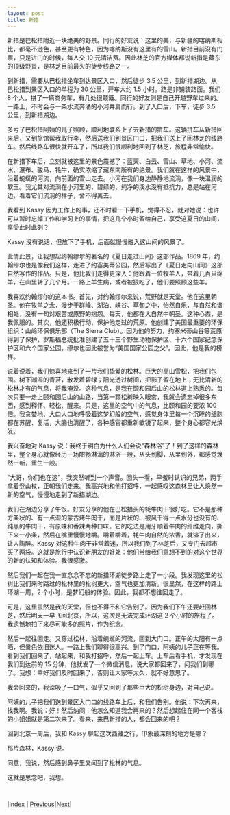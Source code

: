 ```yaml
---
layout: post
title: 新措
---
```


新措是巴松措附近一块绝美的野景。同行的好友说：这里的美，与新疆的喀纳斯相比，都毫不逊色，甚至更有特色，因为喀纳斯没有这里有的雪山。新措目前沒有门票，只是进门的时候，每人交 10 元清洁费。因此林芝的官方媒体都说新措是藏东的顶级野景，是林芝目前最火的徒步线路之一。

到新措，需要从巴松措坐车到达景区入口，然后徒步 3.5 公里，到新措湖边。从巴松措到景区入口的单程为 30 公里，开车大约 1.5 小时。路是非铺装路面。我们 8 个人，拼了一辆商务车，有几处很颠簸。同行的好友则是自己开越野车过来的。一路上，不时会与一条水流奔涌的小河并肩而行。到了入口后，下车，徒步 3.5 公里，到新措湖边。

多亏了巴松措阿姨的儿子照顾，顺利地联系上了去新措的拼车。这辆拼车从新措回来后，又到旅馆帮我取行李，然后送我们到景区门口，把我们送上了回林芝的线路车。然后线路车很快就开车了，所以我们很顺利地回到了林芝，旅程非常愉快。

在新措下车后，立刻就被这里的景色震撼了：蓝天、白云、雪山、草地、小河、流水、瀑布、骏马、牦牛，确实浓缩了藏东南所有的绝景。我们就在这样的风景中，沿着蜿蜒的河流，向前面的雪山走去。小河在我们身边静静地流淌，像一块温润的软玉。我尤其对流淌在小河里的、碧绿的、纯净的溪水没有抵抗力，总是站在河边，看着它们流淌的样子，舍不得离去。

我看到 Kassy 因为工作上的事，还不时看一下手机，觉得不忍，就对她说：也许可以暂时忘掉工作和学习上的事情，把这几个小时留给自己，享受这夏日的山间，享受此时此刻？

Kassy 没有说话，但放下了手机，后面就慢慢融入这山间的风景了。

此情此景，让我想起约翰缪尔的著名的《夏日走过山间》这部作品。1869 年，约翰缪尔也是像我们这样，走进了约塞美蒂公园，然后写出了《夏日走向山间》这部自然写作的作品。只是，他比我们走得更深入：他跟着一位牧羊人，带着几百只绵羊，在山里转了几个月。一路上羊生病，或者被狼吃了，他们要照顾这些羊。

我喜欢约翰缪尔的这本书。首先，对约翰缪尔来说，荒野就是天堂。他在这里朝圣。他在牧羊之余，漫步于群峰、湖泊、峡谷、草甸之中，怡然自乐，与自然和谐相处，没有一句对艰苦或原野的抱怨。每天，他都在大自然中朝圣。这种心态，是我佩服的。其次，他还积极行动，保护他走过的荒原。他创建了美国最重要的环保组织：山岭环保俱乐部（The Sierra Club）。因为他的努力，约塞米蒂山谷等荒原得到了保护，罗斯福总统批准创建了五十三个野生动物保护区、十六个国家纪念保护区和六个国家公园，缪尔也因此被誉为“美国国家公园之父”。因此，他是我的榜样。

说着说着，我们惊喜地来到了一片我们挚爱的松林。巨大的高山雪松，把我们包围。树下潮湿的青苔，散发着碧绿；阳光透过树间，把影子留在地上；无比清新的松林才有的气息，将我淹没。这种气息，是我在颐和园后山的松林道上熟悉的。每次只要一走上颐和园后山的山路，当第一颗松树映入眼帘，我就会遗忘掉很多东西，感到释怀、轻松、醒来。只是，这里的空气中的气息，比颐和园的要浓 100 倍。我贪婪地、大口大口地呼吸着这梦幻般的空气，感觉身体里每一个沉睡的细胞都在苏醒、复活，大脑也清醒了，各种感官都重新敏锐了起来，整个身心都容光焕发。

我兴奋地对 Kassy 说：我终于明白为什么人们会说“森林浴”了！到了这样的森林里，整个身心就像经历一场酣畅淋漓的淋浴一般，从头到脚，从里到外，都感觉焕然一新，重生一般。

“大哥，你们也在这”，我突然听到一个声音。回头一看，早餐时认识的兄弟，两手拿着登山杖，正朝我们走来。我高兴地和他打招呼，一起感叹这森林里让人焕然一新的空气，慢慢地走到了新措湖边。

我们在湖边分享了午饭。好友分享的他在巴松措买的牦牛肉干很好吃。它不是那种方条状的、有一点湿的蒙古烤牛肉干，而是片状的、被风干得一点水分也没有的、纯黑的牛肉干，有原味和香辣两种口味。它的吃法是用牙顺着牛肉的纤维走向，撕下来一小条，然后在嘴里慢慢地嚼。嚼着嚼着，牦牛肉自然的浓香，就溢了出来，让人陶醉。Kassy 对这种牛肉干非常着迷，所以我们到了林芝后，又专门去超市买了两袋。这就是旅行中认识新朋友的好处：他们带给我们意想不到的对这个世界的新的认知和体验。我很感激。

然后我们一起在我一直念念不忘的新措环湖徒步路上走了一小段。我发现这里的松树比我们来时路过的松林里的松树更大，空气也更加清新。很显然，在这样的路上环湖一周，2 个小时，是梦幻般的体验。因此，我都不想往回走了。

可是，这里虽然是我的天堂，但也不得不和它告别了。因为我们下午还要赶回林芝，然后明天一早飞回北京，所以，这次是无法完成环湖这 2 个小时的旅程了。我遗憾地拍下来尽可能多的照片，作为纪念。

然后一起往回走。又穿过松林，沿着蜿蜒的河流，回到大门口。正午的太阳有一点晒，但景色依旧迷人。一路上我们聊得很高兴。到了门口，阿姨的儿子正在等我。看到我们回来了，站起来，和我打招呼，然后一起上车。上车后看手机，才发现在我们到达前的 15 分钟，他就发了一个微信消息，说大家都回来了，问我们到哪了。我想：幸好我们及时回来了，否则让大家等太久，就不好意思了。

我会回来的，我深吸了一口气，似乎又回到了那些巨大的松树身边，对自己说。

阿姨的儿子把我们送到景区大门口的线路车上后，和我们告别。他说：下次再来，找我啊。我说：好！然后纳闷：他怎么知道我会再来的？然后想起住在同一个客栈的小姐姐就是第二次来了。看来，来巴新措的人，都会回来的吧？

回到北京一周后，我和 Kassy 聊起这次西藏之行，印象最深刻的地方是哪？

那片森林，Kassy 说。

同意，我说，然后感到鼻子里又闻到了松林的气息。

这就是思念吧，我想。

<br/>

|[Index](../) | [Previous](85-zangkezhan)|[Next](88-amachuf)|
